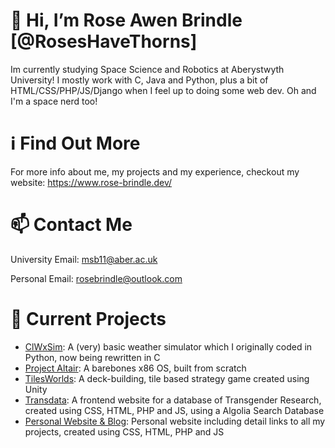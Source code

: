 # 👋 Hi, I’m Rose Awen Brindle [@RosesHaveThorns]

Im currently studying Space Science and Robotics at Aberystwyth University! I mostly work with C, Java and Python, plus a bit of HTML/CSS/PHP/JS/Django when I feel up to doing some web dev. Oh and I'm a space nerd too!

# ℹ️ Find Out More

For more info about me, my projects and my experience, checkout my website:
https://www.rose-brindle.dev/

# 📫 Contact Me

University Email: msb11@aber.ac.uk

Personal Email: rosebrindle@outlook.com

# 🚧 Current Projects

- [ClWxSim](https://github.com/RosesHaveThorns/C_ClWxSim): A (very) basic weather simulator which I originally coded in Python, now being rewritten in C
- [Project Altair](https://github.com/RosesHaveThorns/ProjectAltair): A barebones x86 OS, built from scratch
- [TilesWorlds](https://github.com/RosesHaveThorns/Tiles-Worlds): A deck-building, tile based strategy game created using Unity
- [Transdata](https://trans-data.net/): A frontend website for a database of Transgender Research, created using CSS, HTML, PHP and JS, using a Algolia Search Database 
- [Personal Website & Blog](https://www.rose-brindle.dev/): Personal website including detail links to all my projects, created using CSS, HTML, PHP and JS
